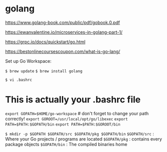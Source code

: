 # golang

https://www.golang-book.com/public/pdf/gobook.0.pdf

https://ewanvalentine.io/microservices-in-golang-part-1/

https://grpc.io/docs/quickstart/go.html

https://bestonlinecoursescoupon.com/what-is-go-lang/

Set up Go Workspace: 

`$ brew update`
`$ brew install golang`

`$ vi .bashrc`

# This is actually your .bashrc file

`export GOPATH=$HOME/go-workspace` # don't forget to change your path correctly!
`export GOROOT=/usr/local/opt/go/libexec`
`export PATH=$PATH:$GOPATH/bin`
`export PATH=$PATH:$GOROOT/bin`

`$ mkdir -p $GOPATH $GOPATH/src $GOPATH/pkg $GOPATH/bin`
`$GOPATH/src` : Where your Go projects / programs are located
`$GOPATH/pkg` : contains every package objects
`$GOPATH/bin` : The compiled binaries home
